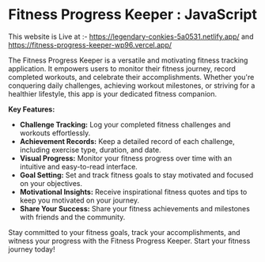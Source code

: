 # Fitness Progress Keeper : JavaScript

This website is Live at :- https://legendary-conkies-5a0531.netlify.app/ and https://fitness-progress-keeper-wp96.vercel.app/

The Fitness Progress Keeper is a versatile and motivating fitness tracking application. It empowers users to monitor their fitness journey, record completed workouts, and celebrate their accomplishments. Whether you're conquering daily challenges, achieving workout milestones, or striving for a healthier lifestyle, this app is your dedicated fitness companion.

**Key Features:**

- **Challenge Tracking:** Log your completed fitness challenges and workouts effortlessly.
- **Achievement Records:** Keep a detailed record of each challenge, including exercise type, duration, and date.
- **Visual Progress:** Monitor your fitness progress over time with an intuitive and easy-to-read interface.
- **Goal Setting:** Set and track fitness goals to stay motivated and focused on your objectives.
- **Motivational Insights:** Receive inspirational fitness quotes and tips to keep you motivated on your journey.
- **Share Your Success:** Share your fitness achievements and milestones with friends and the community.

Stay committed to your fitness goals, track your accomplishments, and witness your progress with the Fitness Progress Keeper. Start your fitness journey today!
